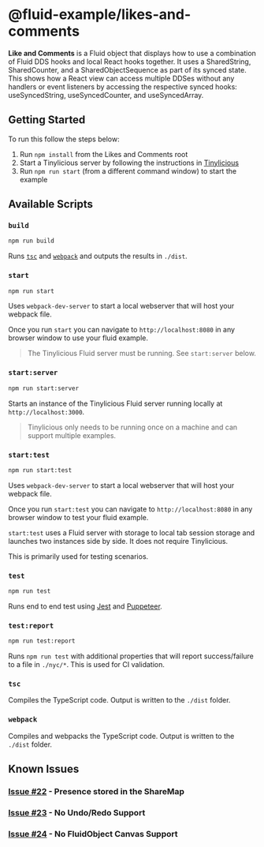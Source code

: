 # @fluid-example/likes-and-comments

**Like and Comments** is a Fluid object that displays how to use a combination of Fluid DDS hooks and local React hooks together.
It uses a SharedString, SharedCounter, and a SharedObjectSequence as part of its synced state. This shows how a React view can access multiple DDSes without any handlers or event listeners by accessing the respective synced hooks: useSyncedString, useSyncedCounter, and useSyncedArray.

## Getting Started

To run this follow the steps below:

1. Run `npm install` from the Likes and Comments root
2. Start a Tinylicious server by following the instructions in [Tinylicious](../../../server/tinylicious)
3. Run `npm run start` (from a different command window) to start the example

## Available Scripts

### `build`

```bash
npm run build
```

Runs [`tsc`](###-tsc) and [`webpack`](###-webpack) and outputs the results in `./dist`.

### `start`

```bash
npm run start
```

Uses `webpack-dev-server` to start a local webserver that will host your webpack file.

Once you run `start` you can navigate to `http://localhost:8080` in any browser window to use your fluid example.

> The Tinylicious Fluid server must be running. See `start:server` below.

### `start:server`

```bash
npm run start:server
```

Starts an instance of the Tinylicious Fluid server running locally at `http://localhost:3000`.

> Tinylicious only needs to be running once on a machine and can support multiple examples.

### `start:test`

```bash
npm run start:test
```

Uses `webpack-dev-server` to start a local webserver that will host your webpack file.

Once you run `start:test` you can navigate to `http://localhost:8080` in any browser window to test your fluid example.

`start:test` uses a Fluid server with storage to local tab session storage and launches two instances side by side. It does not require Tinylicious.

This is primarily used for testing scenarios.

### `test`

```bash
npm run test
```

Runs end to end test using [Jest](https://jestjs.io/) and [Puppeteer](https://github.com/puppeteer/puppeteer/).

### `test:report`

```bash
npm run test:report
```

Runs `npm run test` with additional properties that will report success/failure to a file in `./nyc/*`. This is used for CI validation.

### `tsc`

Compiles the TypeScript code. Output is written to the `./dist` folder.

### `webpack`

Compiles and webpacks the TypeScript code. Output is written to the `./dist` folder.

## Known Issues

### [Issue #22](https://github.com/microsoft/FluidExamples/issues/22) - Presence stored in the ShareMap

### [Issue #23](https://github.com/microsoft/FluidExamples/issues/23) - No Undo/Redo Support

### [Issue #24](https://github.com/microsoft/FluidExamples/issues/24) - No FluidObject Canvas Support
